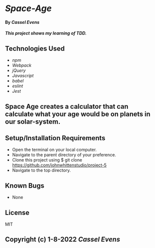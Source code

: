 # _Space-Age_

#### By _**Cassel Evens**_

#### _This project shows my learning of TDD._

## Technologies Used

* _npm_
* _Webpack_
* _jQuery_
* _Javascript_
* _babel_
* _eslint_
* _Jest_

## Space Age creates a calculator that can calculate what your age would be on planets in our solar-system.

## Setup/Installation Requirements

* Open the terminal on your local computer.
* Navigate to the parent directory of your preference.
* Clone this project using 
$ git clone https://github.com/johnwhittenstudio/project-5
* Navigate to the top directory.

## Known Bugs
* None



## License
MIT


Copyright (c) 1-8-2022 _Cassel Evens_
----------------------------------------
